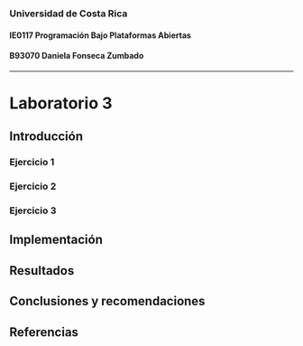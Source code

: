 ### Universidad de Costa Rica
#### IE0117 Programación Bajo Plataformas Abiertas
#### B93070 Daniela Fonseca Zumbado
---
# Laboratorio 3

## Introducción
### Ejercicio 1
### Ejercicio 2
### Ejercicio 3
## Implementación
## Resultados
## Conclusiones y recomendaciones
## Referencias
